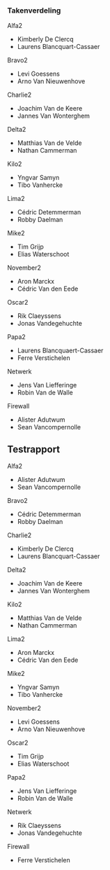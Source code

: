 ### Takenverdeling

Alfa2

- Kimberly De Clercq
- Laurens Blancquart-Cassaer

Bravo2

- Levi Goessens
- Arno Van Nieuwenhove

Charlie2

- Joachim Van de Keere
- Jannes Van Wonterghem

Delta2

- Matthias Van de Velde
- Nathan Cammerman

Kilo2

- Yngvar Samyn
- Tibo Vanhercke

Lima2

- Cédric Detemmerman
- Robby Daelman

Mike2

- Tim Grijp
- Elias Waterschoot

November2

- Aron Marckx
- Cédric Van den Eede

Oscar2

- Rik Claeyssens
- Jonas Vandegehuchte

Papa2

- Laurens Blancquaert-Cassaer
- Ferre Verstichelen

Netwerk

- Jens Van Liefferinge
- Robin Van de Walle

Firewall

- Alister Adutwum
- Sean Vancompernolle


## Testrapport

Alfa2

- Alister Adutwum
- Sean Vancompernolle

Bravo2

- Cédric Detemmerman
- Robby Daelman

Charlie2

- Kimberly De Clercq
- Laurens Blancquart-Cassaer

Delta2

- Joachim Van de Keere
- Jannes Van Wonterghem

Kilo2

- Matthias Van de Velde
- Nathan Cammerman

Lima2

- Aron Marckx
- Cédric Van den Eede

Mike2

- Yngvar Samyn
- Tibo Vanhercke

November2

- Levi Goessens
- Arno Van Nieuwenhove

Oscar2

- Tim Grijp
- Elias Waterschoot

Papa2

- Jens Van Liefferinge
- Robin Van de Walle

Netwerk

- Rik Claeyssens
- Jonas Vandegehuchte 

Firewall

- Ferre Verstichelen
